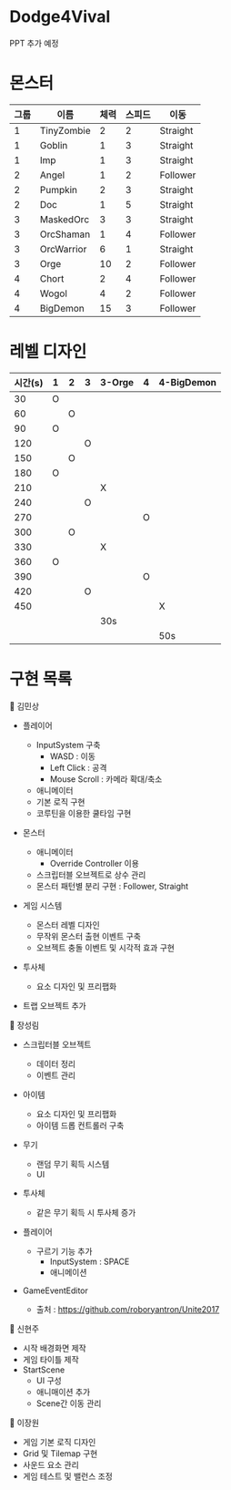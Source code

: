 # Dodge4Vival

PPT 추가 예정
 
# 몬스터

그룹 | 이름|체력|스피드|이동|
--|--|--|--| -- |
1 | TinyZombie | 2 | 2 | Straight
1 | Goblin | 1 | 3 | Straight
1 | Imp | 1 | 3 | Straight
2 | Angel | 1 | 2 | Follower
2 | Pumpkin | 2 | 3 | Straight
2 | Doc | 1 | 5 | Straight
3 | MaskedOrc | 3 | 3 | Straight
3 | OrcShaman | 1 | 4 | Follower
3 | OrcWarrior | 6 | 1 | Straight
3 | Orge | 10 | 2 | Follower
4 | Chort | 2 | 4 | Follower
4 | Wogol | 4 | 2 | Follower
4 | BigDemon | 15 | 3 | Follower

# 레벨 디자인

시간(s) | 1 | 2 | 3 | 3-Orge | 4 | 4-BigDemon
--|--|--|--|--|--|--|
30| O |  |  |  |  |  |
60|  | O |  |  |  |  |
90| O |  |  |  |  |  |
120|  |  | O |  |  |  |
150|  | O |  |  |  |  |
180| O |  |  |  |  |  |
210|  |  |  | X |  |  |
240|  |  | O |  |  |  |
270|  |  |  |  | O |  |
300|  | O |  |  |  |  |
330|  |  |  | X |  |  |
360| O |  |  |  |  |  |
390|  |  |  |  | O |  |
420|  |  | O |  |  |  |
450|  |  |  |  |  | X |
 |  |  |  |  | 30s  |  |
 |  |  |  |  |  |  | 50s


# 구현 목록 

🔽 김민상
- 플레이어
    - InputSystem 구축
        - WASD : 이동
        - Left Click : 공격
        - Mouse Scroll : 카메라 확대/축소
    - 애니메이터
    - 기본 로직 구현
    - 코루틴을 이용한 쿨타임 구현

- 몬스터
    - 애니메이터
        - Override Controller 이용
    - 스크립터블 오브젝트로 상수 관리
    - 몬스터 패턴별 분리 구현 : Follower, Straight

- 게임 시스템
    - 몬스터 레벨 디자인
    - 무작위 몬스터 출현 이벤트 구축
    - 오브젝트 충돌 이벤트 및 시각적 효과 구현

- 투사체
    - 요소 디자인 및 프리팹화

- 트랩 오브젝트 추가


🔽 장성림
- 스크립터블 오브젝트
    - 데이터 정리
    - 이벤트 관리

- 아이템
    - 요소 디자인 및 프리팹화
    - 아이템 드롭 컨트롤러 구축

- 무기
    - 랜덤 무기 획득 시스템
    - UI

- 투사체
    - 같은 무기 획득 시 투사체 증가

- 플레이어
    - 구르기 기능 추가
        - InputSystem : SPACE
        - 애니메이션

- GameEventEditor
    - 출처 : https://github.com/roboryantron/Unite2017


🔽 신현주
- 시작 배경화면 제작
- 게임 타이틀 제작
- StartScene
    - UI 구성
    - 애니매이션 추가
    - Scene간 이동 관리


🔽 이장원
- 게임 기본 로직 디자인
- Grid 및 Tilemap 구현
- 사운드 요소 관리
- 게임 테스트 및 밸런스 조정
